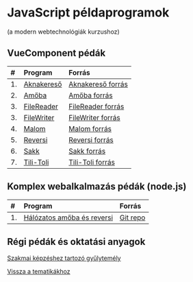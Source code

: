 # JavaScript példaprogramok 

(a modern webtechnológiák kurzushoz)

## VueComponent pédák 

| #    | Program                                             | Forrás                                                            |
| :--- | :-------------------------------------------------- | :---------------------------------------------------------------- |
| 1.   | [Aknakereső](/examples/webexamples/Aknakereso.html) | [Aknakereső forrás](/examples/webexamples/Aknakereso_forras.html) |
| 2.   | [Amőba](/examples/webexamples/Amoba.html)           | [Amőba forrás](/examples/webexamples/Amoba_forras.html)           |
| 3.   | [FileReader](/examples/webexamples/FileReader.html) | [FileReader forrás](/examples/webexamples/FileReader_forras.html) |
| 3.   | [FileWriter](/examples/webexamples/FileWriter.html) | [FileWriter forrás](/examples/webexamples/FileWriter_forras.html) |
| 4.   | [Malom](/examples/webexamples/Malom.html)           | [Malom forrás](/examples/webexamples/Malom_forras.html)           |
| 5.   | [Reversi](/examples/webexamples/Reversi.html)       | [Reversi forrás](/examples/webexamples/Reversi_forras.html)       |
| 6.   | [Sakk](/examples/webexamples/Sakk.html)             | [Sakk forrás](/examples/webexamples/Sakk_forras.html)             |
| 7.   | [Tili-Toli](/examples/webexamples/tilitoli.html)             | [Tili-Toli forrás](/examples/webexamples/tilitoli_src.html)             |

## Komplex webalkalmazás pédák (node.js)

| #    | Program                                                               | Forrás                                       |
| :--- | :-------------------------------------------------------------------- | :------------------------------------------- |
| 1.   | [Hálózatos amőba és reversi](http://www.inf.u-szeged.hu/u/tnemeth_5/) | [Git repo](https://github.com/tomuwhu/ssech) |

## Régi pédák és oktatási anyagok

[Szakmai képzéshez tartozó gyűlytemély](http://tom.uw.hu/index.php)

[Vissza a tematikákhoz](/subjects/)
